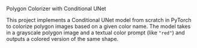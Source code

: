  Polygon Colorizer with Conditional UNet

This project implements a Conditional UNet model from scratch in PyTorch to colorize polygon images based on a given color name. The model takes in a grayscale polygon image and a textual color prompt (like `"red"`) and outputs a colored version of the same shape.
